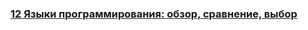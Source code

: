 ### [12 Языки программирования: обзор, сравнение, выбор](https://www.youtube.com/watch?v=enHA1CRkJe0)

